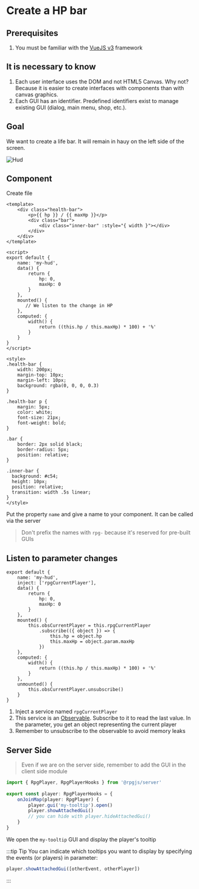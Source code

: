 # Create a HP bar

## Prerequisites

1. You must be familiar with the [VueJS v3](https://v3.vuejs.org) framework

## It is necessary to know

1. Each user interface uses the DOM and not HTML5 Canvas. Why not? Because it is easier to create interfaces with components than with canvas graphics.
2. Each GUI has an identifier. Predefined identifiers exist to manage existing GUI (dialog, main menu, shop, etc.).

## Goal

We want to create a life bar. It will remain in hauy on the left side of the screen.

![Hud](/assets/hud.png)


## Component

Create file <PathTo to="guiDir" file="hud.vue" />

```vue
<template>
    <div class="health-bar">
        <p>{{ hp }} / {{ maxHp }}</p>
        <div class="bar">
            <div class="inner-bar" :style="{ width }"></div>
        </div>
    </div>
</template>

<script>
export default {
    name: 'my-hud',
    data() {
        return {
            hp: 0,
            maxHp: 0
        }
    },
    mounted() {
       // We listen to the change in HP
    },
    computed: {
        width() {
            return ((this.hp / this.maxHp) * 100) + '%'
        }
    }
}
</script>

<style>
.health-bar {
    width: 200px;
    margin-top: 10px;
    margin-left: 10px;
    background: rgba(0, 0, 0, 0.3)
}

.health-bar p {
    margin: 5px;
    color: white;
    font-size: 21px;
    font-weight: bold;
}

.bar {
    border: 2px solid black;
    border-radius: 5px;
    position: relative;
}

.inner-bar {
  background: #c54;
  height: 10px;
  position: relative;
  transition: width .5s linear;
}
</style>
```

Put the property `name` and give a name to your component. It can be called via the server

> Don't prefix the names with `rpg-` because it's reserved for pre-built GUIs

## Listen to parameter changes

```js{3,11-17,23-25}
export default {
    name: 'my-hud',
    inject: ['rpgCurrentPlayer'],
    data() {
        return {
            hp: 0,
            maxHp: 0
        }
    },
    mounted() {
        this.obsCurrentPlayer = this.rpgCurrentPlayer
            .subscribe(({ object }) => {
                this.hp = object.hp
                this.maxHp = object.param.maxHp
            })
    },
    computed: {
        width() {
            return ((this.hp / this.maxHp) * 100) + '%'
        }
    },
    unmounted() {
        this.obsCurrentPlayer.unsubscribe()
    }
}
```

1. Inject a service named `rpgCurrentPlayer`
2. This service is an [Observable](https://github.com/ReactiveX/rxjs). Subscribe to it to read the last value. In the parameter, you get an object representing the current player
3. Remember to unsubscribe to the observable to avoid memory leaks

## Server Side

> Even if we are on the server side, remember to add the GUI in the client side module

<PathTo to="playerFile" />

```ts
import { RpgPlayer, RpgPlayerHooks } from '@rpgjs/server'
 
export const player: RpgPlayerHooks = {
    onJoinMap(player: RpgPlayer) {
        player.gui('my-tooltip').open()
        player.showAttachedGui()
		// you can hide with player.hideAttachedGui()
    }
}
```

We open the `my-tooltip` GUI and display the player's tooltip 

:::tip Tip 
You can indicate which tooltips you want to display by specifying the events (or players) in parameter: 

```ts
player.showAttachedGui([otherEvent, otherPlayer])
```
:::